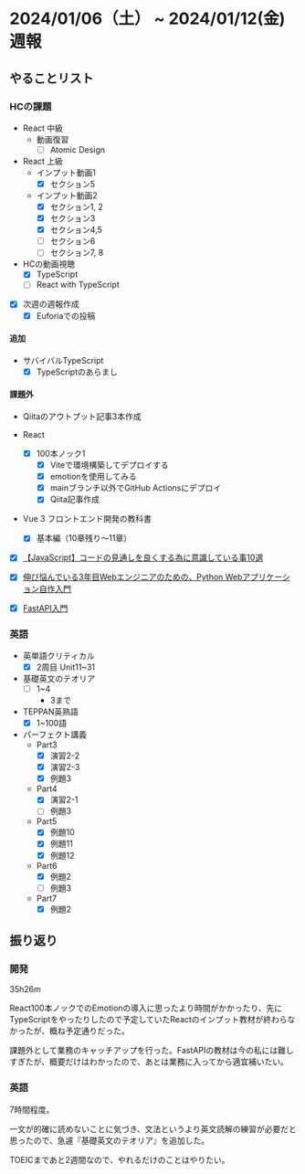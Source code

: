 # 2024/01/06（土） ~ 2024/01/12(金) 週報

## やることリスト

### HCの課題

- React 中級
  - 動画復習
    - [ ] Atomic Design

- React 上級
  - インプット動画1
    - [x] セクション5
  - インプット動画2
    - [x] セクション1, 2
    - [x] セクション3
    - [x] セクション4,5
    - [ ] セクション6
    - [ ] セクション7, 8

- HCの動画視聴
  - [x] TypeScript
  - [ ] React with TypeScript

- [x] 次週の週報作成
  - [x] Euforiaでの投稿

#### 追加

- サバイバルTypeScript
  - [x] TypeScriptのあらまし

#### 課題外

- Qiitaのアウトプット記事3本作成

- React
  - [x] 100本ノック1
    - [x] Viteで環境構築してデプロイする
    - [x] emotionを使用してみる
    - [x] mainブランチ以外でGitHub Actionsにデプロイ
    - [x] Qiita記事作成

- Vue 3 フロントエンド開発の教科書
  - [x] 基本編（10章残り〜11章）

- [x] [【JavaScript】コードの見通しを良くする為に意識している事10選](https://zenn.dev/kata_n/articles/a3287ab0c01092)

- [x] [伸び悩んでいる3年目Webエンジニアのための、Python Webアプリケーション自作入門](https://zenn.dev/bigen1925/books/introduction-to-web-application-with-python)

- [x] [FastAPI入門](https://zenn.dev/sh0nk/books/537bb028709ab9)

### 英語

- 英単語クリティカル
  - [x] 2周目 Unit11~31

- 基礎英文のテオリア
  - [ ] 1~4
    - 3まで

- TEPPAN英熟語
  - [x] 1~100語

- パーフェクト講義
  - Part3
    - [x] 演習2-2
    - [x] 演習2-3
    - [x] 例題3
  - Part4
    - [x] 演習2-1
    - [ ] 例題3
  - Part5
    - [x] 例題10
    - [x] 例題11
    - [x] 例題12
  - Part6
    - [x] 例題2
    - [ ] 例題3
  - Part7
    - [x] 例題2

## 振り返り

### 開発

35h26m

React100本ノックでのEmotionの導入に思ったより時間がかかったり、先にTypeScriptをやったりしたので予定していたReactのインプット教材が終わらなかったが、概ね予定通りだった。

課題外として業務のキャッチアップを行った。FastAPIの教材は今の私には難しすぎたが、概要だけはわかったので、あとは業務に入ってから適宜補いたい。

### 英語

7時間程度。

一文が的確に読めないことに気づき、文法というより英文読解の練習が必要だと思ったので、急遽『基礎英文のテオリア』を追加した。

TOEICまであと2週間なので、やれるだけのことはやりたい。